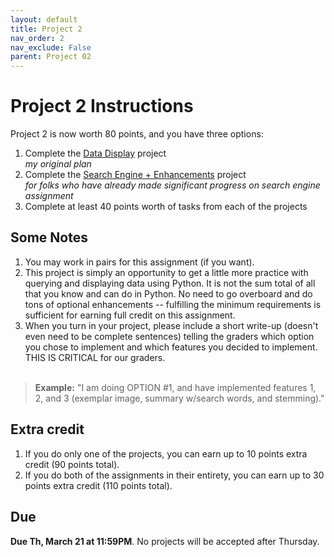 ```yaml
---
layout: default
title: Project 2
nav_order: 2
nav_exclude: False
parent: Project 02
---
```


# Project 2 Instructions
Project 2 is now worth 80 points, and you have three options:
1. Complete the [Data Display](option2_data_display/README) project<br>*my original plan*
2. Complete the [Search Engine + Enhancements](option1_crawler/README) project<br>*for folks who have already made significant progress on search engine assignment*
3. Complete at least 40 points worth of tasks from each of the projects

## Some Notes
1. You may work in pairs for this assignment (if you want).
2. This project is simply an opportunity to get a little more practice with querying and displaying data using Python. It is not the sum total of all that you know and can do in Python. No need to go overboard and do tons of optional enhancements -- fulfilling the minimum requirements is sufficient for earning full credit on this assignment.
3. When you turn in your project, please include a short write-up (doesn't even need to be complete sentences) telling the graders which option you chose to implement and which features you decided to implement. THIS IS CRITICAL for our graders.<br><br>
> **Example:** "I am doing OPTION #1, and have implemented features 1, 2, and 3 (exemplar image, summary w/search words, and stemming)." 


## Extra credit
1. If you do only one of the projects, you can earn up to 10 points extra credit (90 points total).
2. If you do both of the assignments in their entirety, you can earn up to 30 points extra credit (110 points total).

## Due
**Due Th, March 21 at 11:59PM**. No projects will be accepted after Thursday.
